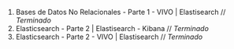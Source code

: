 1. Bases de Datos No Relacionales - Parte 1 - VIVO | Elastisearch // _Terminado_
2. Elasticsearch - Parte 2 | Elastisearch - Kibana // _Terminado_
3. Elasticsearch - Parte 2 - VIVO | Elastisearch // _Terminado_



